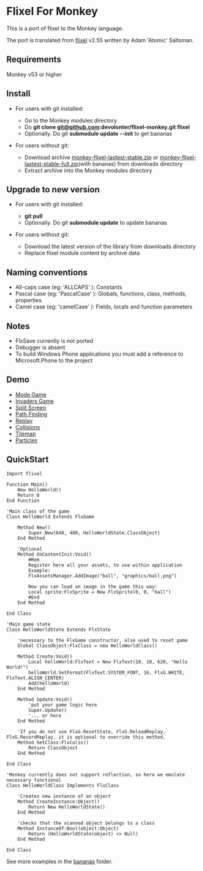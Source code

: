 Flixel For Monkey
=================

This is a port of flixel to the Monkey language.

The port is translated from [flixel](http://flixel.org/) v2.55 written by Adam 'Atomic' Saltsman.

Requirements
------------

Monkey v53 or higher

Install
-------

* For users with git installed:
	* Go to the Monkey modules directory 
	* Do **git clone git@github.com:devolonter/flixel-monkey.git flixel**
	* Optionally. Do git **submodule update --init** to get bananas
	
* For users without git:
	* Download archive [monkey-flixel-lastest-stable.zip](https://github.com/devolonter/flixel-monkey/monkey-flixel-lastest-stable.zip) or [monkey-flixel-lastest-stable-full.zip](https://github.com/devolonter/flixel-monkey/monkey-flixel-lastest-stable-full.zip)(with bananas) from downloads directory 
	* Extract archive into the Monkey modules directory
	
Upgrade to new version
----------------------

* For users with git installed:
	* **git pull**
	* Optionally. Do git **submodule update** to update bananas
	
* For users without git:
	* Download the latest version of the library from downloads directory
	* Replace flixel module content by archive data
	
Naming conventions
------------------

* All-caps case (eg: 'ALLCAPS' ): Constants
* Pascal case (eg: 'PascalCase' ): Globals, functions, class, methods, properties
* Camel case (eg: 'camelCase' ): Fields, locals and function parameters
	
Notes
-----

* FlxSave currently is not ported
* Debugger is absent
* To build  Windows Phone applications you must add a reference to Microsoft.Phone to the project 
	
Demo
----

* [Mode Game](http://lab.devolonter.ru/libs/monkey-flixel/mode/html5.html)
* [Invaders Game](http://lab.devolonter.ru/libs/monkey-flixel/flxinvaders/html5.html)
* [Split Screen](http://lab.devolonter.ru/libs/monkey-flixel/splitscreen/html5.html)
* [Path Finding](http://lab.devolonter.ru/libs/monkey-flixel/pathfinding/html5.html) 
* [Replay](http://lab.devolonter.ru/libs/monkey-flixel/replay/html5.html) 
* [Collisions](http://lab.devolonter.ru/libs/monkey-flixel/collisions/html5.html) 
* [Tilemap](http://lab.devolonter.ru/libs/monkey-flixel/tilemap/html5.html) 
* [Particles](http://lab.devolonter.ru/libs/monkey-flixel/particles/html5.html)	

QuickStart
----------

```
Import flixel

Function Main()
	New HelloWorld()
	Return 0
End Function

'Main class of the game
Class HelloWorld Extends FlxGame
	
	Method New()
		Super.New(640, 480, HelloWorldState.ClassObject)	
	End Method
	
	'Optional
	Method OnContentInit:Void()
		#Rem
		Register here all your assets, to use within application
		Example:
		FlxAssetsManager.AddImage("ball", "graphics/ball.png")
		
		Now you can load an image in the game this way:
		Local sprite:FlxSprite = New FlxSprite(0, 0, "ball")
		#End
	End Method

End Class

'Main game state 
Class HelloWorldState Extends FlxState

	'necessary to the FlxGame constructor, also used to reset game
	Global ClassObject:FlxClass = new HelloWorldClass()
	
	Method Create:Void()		
		Local helloWorld:FlxText = New FlxText(10, 10, 620, "Hello World!")	
		helloWorld.SetFormat(FlxText.SYSTEM_FONT, 16, FlxG.WHITE, FlxText.ALIGN_CENTER)	
		Add(helloWorld)		
	End Method
	
	Method Update:Void()
		'put your game logic here
		Super.Update()
		'... or here
	End Method
	
	'If you do not use FlxG.ResetState, FlxG.ReloadReplay, FlxG.RecordReplay, it is optional to override this method.
	Method GetClass:FlxCalss()
		Return ClassObject
	End Method
	
End Class

'Monkey currently does not support reflection, so here we emulate necessary functional
Class HelloWorldClass Implements FlxClass

	'Creates new instance of an object
	Method CreateInstance:Object()
		Return New HelloWorldState()
	End Method
	
	'checks that the scanned object belongs to a class
	Method InstanceOf:Bool(object:Object)
		Return (HelloWorldState(object) <> Null)
	End Method

End Class
```

See more examples in the [bananas](https://github.com/devolonter/flixel-monkey-bananas) folder.